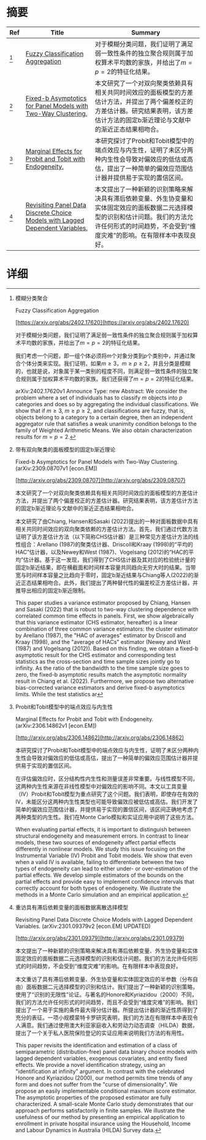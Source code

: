 # 摘要

| Ref | Title | Summary |
| --- | --- | --- |
| [^1] | [Fuzzy Classification Aggregation](https://arxiv.org/abs/2402.17620) | 对于模糊分类问题，我们证明了满足弱一致性条件的独立聚合规则属于加权算术平均数的家族，并给出了$m= p= 2$的特征化结果。 |
| [^2] | [Fixed-b Asymptotics for Panel Models with Two-Way Clustering.](http://arxiv.org/abs/2309.08707) | 本文研究了一个对双向聚类依赖具有相关共同时间效应的面板模型的方差估计方法，并提出了两个偏差校正的方差估计器。研究结果表明，该方差估计方法的固定b渐近理论与文献中的渐近正态结果相吻合。 |
| [^3] | [Marginal Effects for Probit and Tobit with Endogeneity.](http://arxiv.org/abs/2306.14862) | 本研究探讨了Probit和Tobit模型中的端点效应与内生性，证明了未区分两种内生性会导致对偏效应的低估或高估，提出了一种简单的偏效应范围估计器并提供易于实现的置信区间。 |
| [^4] | [Revisiting Panel Data Discrete Choice Models with Lagged Dependent Variables.](http://arxiv.org/abs/2301.09379) | 本文提出了一种新颖的识别策略来解决具有滞后依赖变量、外生协变量和实体固定效应的面板数据二元选择模型的识别和估计问题。我们的方法允许任何形式的时间趋势，不会受到“维度灾难”的影响。在有限样本中表现良好。 |

# 详细

[^1]: 模糊分类聚合

    Fuzzy Classification Aggregation

    [https://arxiv.org/abs/2402.17620](https://arxiv.org/abs/2402.17620)

    对于模糊分类问题，我们证明了满足弱一致性条件的独立聚合规则属于加权算术平均数的家族，并给出了$m= p= 2$的特征化结果。

    

    我们考虑一个问题，即一组个体必须将$m$个对象分类到$p$个类别中，并通过聚合个体分类来实现。我们证明，如果$m\geq 3$，$m\geq p\geq 2$，并且分类是模糊的，也就是说，对象属于某一类别的程度不同，则满足弱一致性条件的独立聚合规则属于加权算术平均数的家族。我们还获得了$m= p= 2$的特征化结果。

    arXiv:2402.17620v1 Announce Type: new  Abstract: We consider the problem where a set of individuals has to classify $m$ objects into $p$ categories and does so by aggregating the individual classifications. We show that if $m\geq 3$, $m\geq p\geq 2$, and classifications are fuzzy, that is, objects belong to a category to a certain degree, then an independent aggregator rule that satisfies a weak unanimity condition belongs to the family of Weighted Arithmetic Means. We also obtain characterization results for $m= p= 2$.
    
[^2]: 带有双向聚类的面板模型的固定b渐近理论

    Fixed-b Asymptotics for Panel Models with Two-Way Clustering. (arXiv:2309.08707v1 [econ.EM])

    [http://arxiv.org/abs/2309.08707](http://arxiv.org/abs/2309.08707)

    本文研究了一个对双向聚类依赖具有相关共同时间效应的面板模型的方差估计方法，并提出了两个偏差校正的方差估计器。研究结果表明，该方差估计方法的固定b渐近理论与文献中的渐近正态结果相吻合。

    

    本文研究了由Chiang, Hansen和Sasaki (2022)提出的一种对面板数据中具有相关共同时间效应的双向聚类依赖的方差估计方法。首先，我们通过代数方法证明了该方差估计方法（以下简称CHS估计器）是三种常见方差估计方法的线性组合：Arellano (1987)的聚类估计器、Driscoll和Kraay (1998)的“平均的HAC”估计器，以及Newey和West (1987)、Vogelsang (2012)的“HAC的平均”估计器。基于这一发现，我们得到了CHS估计器及其对应的检验统计量的固定b渐近结果，即在横截面和时间样本容量共同趋向无穷大时的结果。当带宽与时间样本容量之比趋向于零时，固定b渐近结果与Chiang等人(2022)的渐近正态结果相吻合。此外，我们提出了两种替代性的偏差校正方差估计器，并推导出相应的固定b渐近限制。

    This paper studies a variance estimator proposed by Chiang, Hansen and Sasaki (2022) that is robust to two-way clustering dependence with correlated common time effects in panels. First, we show algebraically that this variance estimator (CHS estimator, hereafter) is a linear combination of three common variance estimators: the cluster estimator by Arellano (1987), the "HAC of averages" estimator by Driscoll and Kraay (1998), and the "average of HACs" estimator (Newey and West (1987) and Vogelsang (2012)). Based on this finding, we obtain a fixed-b asymptotic result for the CHS estimator and corresponding test statistics as the cross-section and time sample sizes jointly go to infinity. As the ratio of the bandwidth to the time sample size goes to zero, the fixed-b asymptotic results match the asymptotic normality result in Chiang et al. (2022). Furthermore, we propose two alternative bias-corrected variance estimators and derive fixed-b asymptotics limits. While the test statistics ar
    
[^3]: Probit和Tobit模型中的端点效应与内生性

    Marginal Effects for Probit and Tobit with Endogeneity. (arXiv:2306.14862v1 [econ.EM])

    [http://arxiv.org/abs/2306.14862](http://arxiv.org/abs/2306.14862)

    本研究探讨了Probit和Tobit模型中的端点效应与内生性，证明了未区分两种内生性会导致对偏效应的低估或高估，提出了一种简单的偏效应范围估计器并提供易于实现的置信区间。

    

    在评估偏效应时，区分结构性内生性和测量误差非常重要。与线性模型不同，这两种内生性来源在非线性模型中对偏效应的影响不同。本文以工具变量（IV）Probit和Tobit模型为重点研究了这个问题。我们表明，即使存在有效的IV，未能区分这两种内生性类型也可能导致偏效应被低估或高估。我们开发了简单的偏效应范围估计器，并提供易于实现的置信区间，该区间正确地考虑了两种类型的内生性。我们在Monte Carlo模拟和实证应用中说明了这些方法。

    When evaluating partial effects, it is important to distinguish between structural endogeneity and measurement errors. In contrast to linear models, these two sources of endogeneity affect partial effects differently in nonlinear models. We study this issue focusing on the Instrumental Variable (IV) Probit and Tobit models. We show that even when a valid IV is available, failing to differentiate between the two types of endogeneity can lead to either under- or over-estimation of the partial effects. We develop simple estimators of the bounds on the partial effects and provide easy to implement confidence intervals that correctly account for both types of endogeneity. We illustrate the methods in a Monte Carlo simulation and an empirical application.
    
[^4]: 重访具有滞后依赖变量的面板数据离散选择模型

    Revisiting Panel Data Discrete Choice Models with Lagged Dependent Variables. (arXiv:2301.09379v2 [econ.EM] UPDATED)

    [http://arxiv.org/abs/2301.09379](http://arxiv.org/abs/2301.09379)

    本文提出了一种新颖的识别策略来解决具有滞后依赖变量、外生协变量和实体固定效应的面板数据二元选择模型的识别和估计问题。我们的方法允许任何形式的时间趋势，不会受到“维度灾难”的影响。在有限样本中表现良好。

    

    本文重访了具有滞后依赖变量、外生协变量和实体固定效应的半参数（分布自由）面板数据二元选择模型的识别和估计。我们提出了一种新颖的识别策略，使用了“识别的无限性”论证。与著名的Honore和Kyriazidou（2000）不同，我们的方法允许任何形式的时间趋势，而且不会受到“维度灾难”的影响。我们提出了一个易于实施的条件最大得分估计器。所提出估计器的渐近性质得到了充分的表征。一项小规模蒙特卡罗研究表明，我们的方法在有限样本中表现令人满意。我们通过使用澳大利亚家庭收入和劳动力动态调查（HILDA）数据，提出了一个关于私人医院保险登记的实证应用来说明我们方法的有用性。

    This paper revisits the identification and estimation of a class of semiparametric (distribution-free) panel data binary choice models with lagged dependent variables, exogenous covariates, and entity fixed effects. We provide a novel identification strategy, using an "identification at infinity" argument. In contrast with the celebrated Honore and Kyriazidou (2000), our method permits time trends of any form and does not suffer from the "curse of dimensionality". We propose an easily implementable conditional maximum score estimator. The asymptotic properties of the proposed estimator are fully characterized. A small-scale Monte Carlo study demonstrates that our approach performs satisfactorily in finite samples. We illustrate the usefulness of our method by presenting an empirical application to enrollment in private hospital insurance using the Household, Income and Labour Dynamics in Australia (HILDA) Survey data.
    

